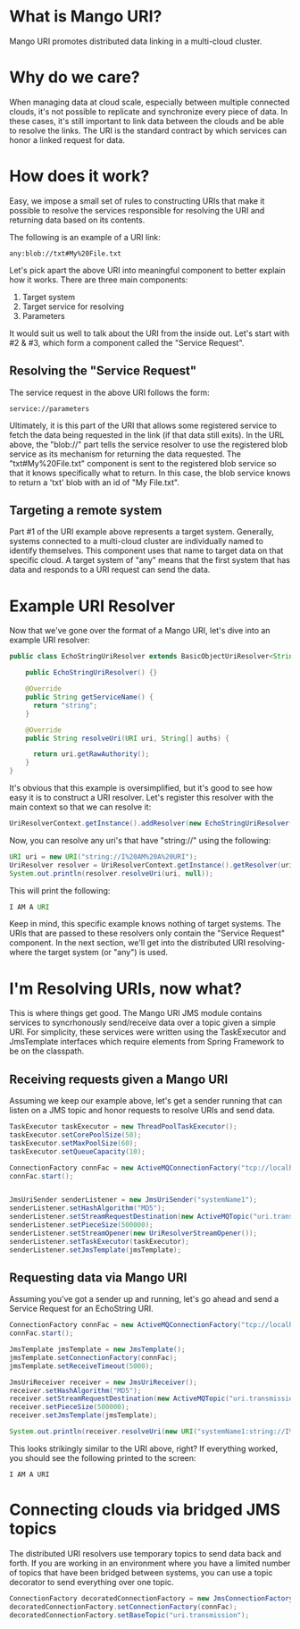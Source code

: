 # What is Mango URI?

Mango URI promotes distributed data linking in a multi-cloud cluster. 

# Why do we care?

When managing data at cloud scale, especially between multiple connected clouds, it's not possible to replicate and synchronize every piece of data. In these cases, it's still important to link data between the clouds and be able to resolve the links. The URI is the standard contract by which services can honor a linked request for data.

# How does it work?

Easy, we impose a small set of rules to constructing URIs that make it possible to resolve the services responsible for resolving the URI and returning data based on its contents.

The following is an example of a URI link:
```
any:blob://txt#My%20File.txt
```


Let's pick apart the above URI into meaningful component to better explain how it works. There are three main components:

1. Target system
2. Target service for resolving
3. Parameters


It would suit us well to talk about the URI from the inside out. Let's start with #2 & #3, which form a component called the "Service Request".

## Resolving the "Service Request"

The service request in the above URI follows the form:
```
service://parameters
```

Ultimately, it is this part of the URI that allows some registered service to fetch the data being requested in the link (if that data still exits). In the URL above, the "blob://" part tells the service resolver to use the registered blob service as its mechanism for returning the data requested. The "txt#My%20File.txt" component is sent to the registered blob service so that it knows specifically what to return. In this case, the blob service knows to return a 'txt' blob with an id of "My File.txt".

## Targeting a remote system

Part #1 of the URI example above represents a target system. Generally, systems connected to a multi-cloud cluster are individually named to identify themselves. This component uses that name to target data on that specific cloud. A target system of "any" means that the first system that has data and responds to a URI request can send the data.

# Example URI Resolver

Now that we've gone over the format of a Mango URI, let's dive into an example URI resolver:
```java
public class EchoStringUriResolver extends BasicObjectUriResolver<String> {

    public EchoStringUriResolver() {}

    @Override
    public String getServiceName() {
      return "string";
    }

    @Override
    public String resolveUri(URI uri, String[] auths) {

      return uri.getRawAuthority();
    }
}
```

It's obvious that this example is oversimplified, but it's good to see how easy it is to construct a URI resolver. Let's register this resolver with the main context so that we can resolve it:
```java
UriResolverContext.getInstance().addResolver(new EchoStringUriResolver());
```

Now, you can resolve any uri's that have "string://" using the following:
```java
URI uri = new URI("string://I%20AM%20A%20URI");
UriResolver resolver = UriResolverContext.getInstance().getResolver(uri);
System.out.println(resolver.resolveUri(uri, null));
```

This will print the following:
```java
I AM A URI
```

Keep in mind, this specific example knows nothing of target systems. The URIs that are passed to these resolvers only contain the "Service Request" component. In the next section, we'll get into the distributed URI resolving- where the target system (or "any") is used.

# I'm Resolving URIs, now what?

This is where things get good. The Mango URI JMS module contains services to syncrhonously send/receive data over a topic given a simple URI. For simplicity, these services were written using the TaskExecutor and JmsTemplate interfaces which require elements from Spring Framework to be on the classpath.

## Receiving requests given a Mango URI

Assuming we keep our example above, let's get a sender running that can listen on a JMS topic and honor requests to resolve URIs and send data.

```java 
TaskExecutor taskExecutor = new ThreadPoolTaskExecutor();
taskExecutor.setCorePoolSize(50);
taskExecutor.setMaxPoolSize(60);
taskExecutor.setQueueCapacity(10);

ConnectionFactory connFac = new ActiveMQConnectionFactory("tcp://localhost:61616");
connFac.start();


JmsUriSender senderListener = new JmsUriSender("systemName1");
senderListener.setHashAlgorithm("MD5");
senderListener.setStreamRequestDestination(new ActiveMQTopic("uri.transmission");
senderListener.setPieceSize(500000);
senderListener.setStreamOpener(new UriResolverStreamOpener());
senderListener.setTaskExecutor(taskExecutor);
senderListener.setJmsTemplate(jmsTemplate);
```

## Requesting data via Mango URI

Assuming you've got a sender up and running, let's go ahead and send a Service Request for an EchoString URI.

```java
ConnectionFactory connFac = new ActiveMQConnectionFactory("tcp://localhost:61616");
connFac.start();

JmsTemplate jmsTemplate = new JmsTemplate();
jmsTemplate.setConnectionFactory(connFac);
jmsTemplate.setReceiveTimeout(5000);

JmsUriReceiver receiver = new JmsUriReceiver();
receiver.setHashAlgorithm("MD5");
receiver.setStreamRequestDestination(new ActiveMQTopic("uri.transmission");
receiver.setPieceSize(500000);
receiver.setJmsTemplate(jmsTemplate);

System.out.println(receiver.resolveUri(new URI("systemName1:string://I%20AM%20A%20URI")), new String[]{});
```

This looks strikingly similar to the URI above, right? If everything worked, you should see the following printed to the screen:
```
I AM A URI
```

# Connecting clouds via bridged JMS topics

The distributed URI resolvers use temporary topics to send data back and forth. If you are working in an environment where you have a limited number of topics that have been bridged between systems, you can use a topic decorator to send everything over one topic.

```java
ConnectionFactory decoratedConnectionFactory = new JmsConnectionFactoryTopicDecorator();
decoratedConnectionFactory.setConnectionFactory(connFac);
decoratedConnectionFactory.setBaseTopic("uri.transmission");
```
